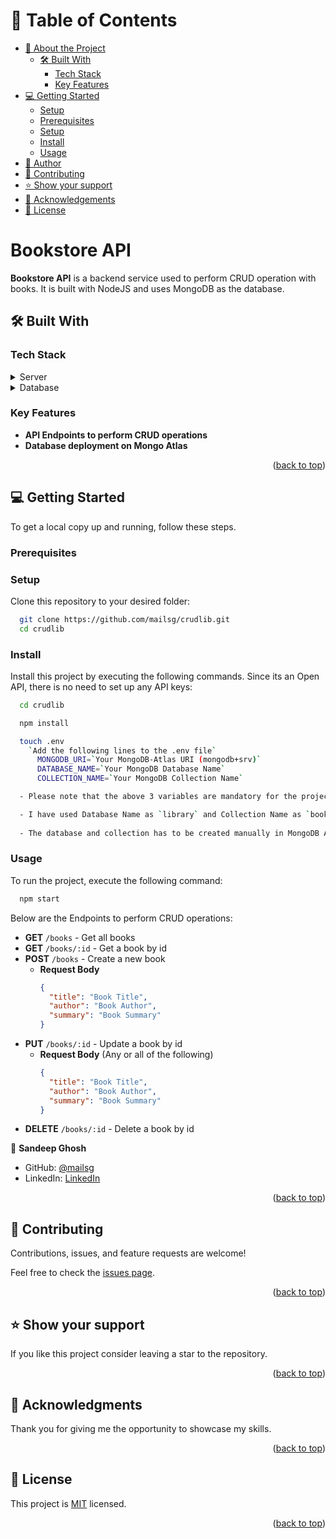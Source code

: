 <!-- TABLE OF CONTENTS -->

# 📗 Table of Contents

- [📖 About the Project](#about-project)
  - [🛠 Built With](#built-with)
    - [Tech Stack](#tech-stack)
    - [Key Features](#key-features)
- [💻 Getting Started](#getting-started)
  - [Setup](#setup)
  - [Prerequisites](#prerequisites)
  - [Setup](#setup)
  - [Install](#install)
  - [Usage](#usage)
- [👥 Author](#author)
- [🤝 Contributing](#contributing)
- [⭐️ Show your support](#support)
- [🙏 Acknowledgements](#acknowledgements)
- [📝 License](#license)

<!-- PROJECT DESCRIPTION -->

# Bookstore API <a name="about-project"></a>

**Bookstore API** is a backend service used to perform CRUD operation with books. It is built with NodeJS and uses MongoDB as the database.


## 🛠 Built With <a name="built-with"></a>

### Tech Stack <a name="tech-stack"></a>

<details>
  <summary>Server</summary>
  <ul>
    <li><a href="https://nodejs.org/en/">NodeJS</a></li>
  </ul>
</details>

<details>
<summary>Database</summary>
  <ul>
    <li><a href="https://www.mongodb.com/">MongoDB</a></li>
  </ul>
</details>

<!-- Features -->

### Key Features <a name="key-features"></a>

- **API Endpoints to perform CRUD operations**
- **Database deployment on Mongo Atlas**

<p align="right">(<a href="#readme-top">back to top</a>)</p>

<!-- GETTING STARTED -->

## 💻 Getting Started <a name="getting-started"></a>

To get a local copy up and running, follow these steps.

### Prerequisites

### Setup

Clone this repository to your desired folder:

```sh  
  git clone https://github.com/mailsg/crudlib.git
  cd crudlib  
```

### Install

Install this project by executing the following commands. Since its an Open API, there is no need to set up any API keys:

```sh
  cd crudlib

  npm install

  touch .env
    `Add the following lines to the .env file`
      MONGODB_URI=`Your MongoDB-Atlas URI (mongodb+srv)`
      DATABASE_NAME=`Your MongoDB Database Name`
      COLLECTION_NAME=`Your MongoDB Collection Name`

  - Please note that the above 3 variables are mandatory for the project to run.

  - I have used Database Name as `library` and Collection Name as `books` for this project. You can use any name of your choice or use the same as mine.
  
  - The database and collection has to be created manually in MongoDB Atlas.
```

### Usage

To run the project, execute the following command:

```sh
  npm start
```

Below are the Endpoints to perform CRUD operations:
- **GET** `/books` - Get all books
- **GET** `/books/:id` - Get a book by id
- **POST** `/books` - Create a new book
    - **Request Body**
      ```json
      {
        "title": "Book Title",
        "author": "Book Author",
        "summary": "Book Summary"
      }
      ```
- **PUT** `/books/:id` - Update a book by id
    - **Request Body** (Any or all of the following)
      ```json
      {
        "title": "Book Title", 
        "author": "Book Author",
        "summary": "Book Summary"
      }
      ```
- **DELETE** `/books/:id` - Delete a book by id

<!-- AUTHORS -->

👤 **Sandeep Ghosh**

- GitHub: [@mailsg](https://github.com/mailsg)
- LinkedIn: [LinkedIn](https://linkedin.com/in/sandeep0912)

<p align="right">(<a href="#readme-top">back to top</a>)</p>

<!-- CONTRIBUTING -->

## 🤝 Contributing <a name="contributing"></a>

Contributions, issues, and feature requests are welcome!

Feel free to check the [issues page](../../issues/).

<p align="right">(<a href="#readme-top">back to top</a>)</p>

<!-- SUPPORT -->

## ⭐️ Show your support <a name="support"></a>

If you like this project consider leaving a star to the repository.

<p align="right">(<a href="#readme-top">back to top</a>)</p>

<!-- ACKNOWLEDGEMENTS -->

## 🙏 Acknowledgments <a name="acknowledgements"></a>

Thank you for giving me the opportunity to showcase my skills.   

<p align="right">(<a href="#readme-top">back to top</a>)</p>

<!-- LICENSE -->

## 📝 License <a name="license"></a>

This project is [MIT](./MIT.md) licensed.

<p align="right">(<a href="#readme-top">back to top</a>)</p>
